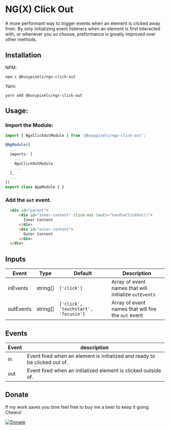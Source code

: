 # NG(X) Click Out

A more performant way to trigger events when an element is clicked away from. By only initializing event listeners when an element is first interacted with, or whenever you so choose, preformance is greatly improved over other methods.

## Installation

NPM: 

```
npm i @busypixels/ngx-click-out
```

Yarn: 

```
yarn add @busypixels/ngx-click-out
```

## Usage:

### Import the Module:

```ts
import { NgxClickOutModule } from '@busypixels/ngx-click-out';

@NgModule({
  ...
  imports: [
    ...
    NgxClickOutModule
    ...
  ],
  ...
})
export class AppModule { }
```

### Add the `out` event.

```html
  <div id="parent">
      <div id="inner-content" click-out (out)="handleClickOut()">
        Inner Content
      </div>
      <div id="outer-content">
        Outer Content
      </div>
  </div>
```

## Inputs

| Event     | Type     | Default                              | Description                         |
| --------- | -------- | ------------------------------------ | ----------------------------------- |
| inEvents  | string[] | `['click']`                          | Array of event names that will initialize `outEvents` |
| outEvents | string[] | `['click', 'touchstart', 'focusin']` | Array of event names that will fire the `out` event |

## Events

| Event  | description |
| ------ | ----------- |
| in     | Event fired when an element is initialized and ready to be clicked out of. |
| out    | Event fired when an initialized element is clicked outside of.             |


## Donate

If my work saves you time feel free to buy me a beer to keep it going. Cheers!


[![Donate](https://img.shields.io/badge/Donate-PayPal-green.svg)](https://www.paypal.com/donate/?hosted_button_id=CLJXYJ38HDE8Q)

